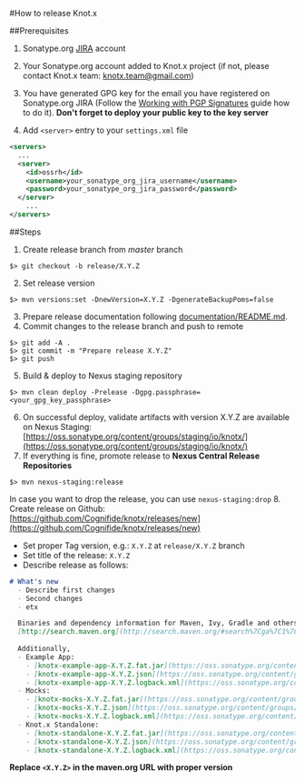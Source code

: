 #How to release Knot.x

##Prerequisites
1. Sonatype.org [JIRA](https://issues.sonatype.org/secure/Signup!default.jspa) account

2. Your Sonatype.org account added to Knot.x project (if not, please contact Knot.x team: 
[knotx.team@gmail.com](email:knotx.team@gmail.com))

3. You have generated GPG key for the email you have registered on Sonatype.org JIRA 
(Follow the [Working with PGP Signatures](http://central.sonatype.org/pages/working-with-pgp-signatures.html) 
guide how to do it). 
**Don't forget to deploy your public key to the key server** 

4. Add `<server>` entry to your `settings.xml` file
```xml
<servers>
  ...
  <server>
    <id>ossrh</id>
    <username>your_sonatype_org_jira_username</username>
    <password>your_sonatype_org_jira_password</password>
  </server>
    ...
</servers>    
```

##Steps
1. Create release branch from *master* branch
```
$> git checkout -b release/X.Y.Z
```
2. Set release version
```
$> mvn versions:set -DnewVersion=X.Y.Z -DgenerateBackupPoms=false
```
3. Prepare release documentation following [documentation/README.md](https://github.com/Cognifide/knotx/blob/master/documentation/README.md).
4. Commit changes to the release branch and push to remote
```
$> git add -A .
$> git commit -m "Prepare release X.Y.Z"
$> git push
```
5. Build & deploy to Nexus staging repository
```
$> mvn clean deploy -Prelease -Dgpg.passphrase=<your_gpg_key_passphrase>
```
6. On successful deploy, validate artifacts with version X.Y.Z are available on Nexus Staging:
[https://oss.sonatype.org/content/groups/staging/io/knotx/](https://oss.sonatype.org/content/groups/staging/io/knotx/)
7. If everything is fine, promote release to **Nexus Central Release Repositories**
```
$> mvn nexus-staging:release
```
In case you want to drop the release, you can use `nexus-staging:drop`
8. Create release on Github: [https://github.com/Cognifide/knotx/releases/new](https://github.com/Cognifide/knotx/releases/new)
  - Set proper Tag version, e.g.: `X.Y.Z` at `release/X.Y.Z` branch
  - Set title of the release: `X.Y.Z`
  - Describe release as follows:

```md
# What's new
  - Describe first changes
  - Second changes
  - etx

  Binaries and dependency information for Maven, Ivy, Gradle and others can be found at 
  [http://search.maven.org](http://search.maven.org/#search%7Cga%7C1%7Cg%3A%22io.vertx%22%20AND%20v%3A<X.Y.Z>)
  
  Additionally, 
  - Example App:
    - [knotx-example-app-X.Y.Z.fat.jar](https://oss.sonatype.org/content/groups/public/io/knotx/example-app/X.Y.Z/example-app-X.Y.Z.fat.jar)
    - [knotx-example-app-X.Y.Z.json](https://oss.sonatype.org/content/groups/public/io/knotx/example-app/X.Y.Z/example-app-X.Y.Z.json)
    - [knotx-example-app-X.Y.Z.logback.xml](https://oss.sonatype.org/content/groups/public/io/knotx/example-app/X.Y.Z/example-app-X.Y.Z.logback.xml)
  - Mocks:
    - [knotx-mocks-X.Y.Z.fat.jar](https://oss.sonatype.org/content/groups/public/io/knotx/knotx-mocks/X.Y.Z/knotx-mocks-X.Y.Z.fat.jar)
    - [knotx-mocks-X.Y.Z.json](https://oss.sonatype.org/content/groups/public/io/knotx/knotx-mocks/X.Y.Z/knotx-mocks-X.Y.Z.json)
    - [knotx-mocks-X.Y.Z.logback.xml](https://oss.sonatype.org/content/groups/public/io/knotx/knotx-mocks/X.Y.Z/knotx-mocks-X.Y.Z.logback.xml)
  - Knot.x Standalone:
    - [knotx-standalone-X.Y.Z.fat.jar](https://oss.sonatype.org/content/groups/public/io/knotx/knotx-standalone/X.Y.Z/knotx-standalone-X.Y.Z.fat.jar)
    - [knotx-standalone-X.Y.Z.json](https://oss.sonatype.org/content/groups/public/io/knotx/knotx-standalone/X.Y.Z/knotx-standalone-X.Y.Z.json)
    - [knotx-standalone-X.Y.Z.logback.xml](https://oss.sonatype.org/content/groups/public/io/knotx/knotx-standalone/X.Y.Z/knotx-standalone-X.Y.Z.logback.xml)
```
  **Replace `<X.Y.Z>` in the maven.org URL with proper version**
